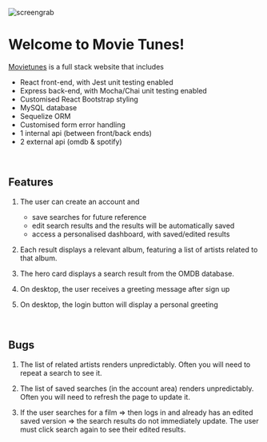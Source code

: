 ![screengrab](https://repository-images.githubusercontent.com/283536118/9be9ae00-6899-11eb-893b-87953eb3123c)

# Welcome to Movie Tunes!

[Movietunes](https://www.movietun.es) is a full stack website that includes

- React front-end, with Jest unit testing enabled
- Express back-end, with Mocha/Chai unit testing enabled
- Customised React Bootstrap styling
- MySQL database
- Sequelize ORM
- Customised form error handling
- 1 internal api (between front/back ends)
- 2 external api (omdb & spotify)

<br>

## Features

1. The user can create an account and

   - save searches for future reference
   - edit search results and the results will be automatically saved
   - access a personalised dashboard, with saved/edited results

2. Each result displays a relevant album, featuring a list of artists related to that album.

3. The hero card displays a search result from the OMDB database.

4. On desktop, the user receives a greeting message after sign up

5. On desktop, the login button will display a personal greeting

<br>

## Bugs

1. The list of related artists renders unpredictably. Often you will need to repeat a search to see it.

2. The list of saved searches (in the account area) renders unpredictably. Often you will need to refresh the page to update it.

3. If the user searches for a film => then logs in and already has an edited saved version => the search results do not immediately update. The user must click search again to see their edited results.
